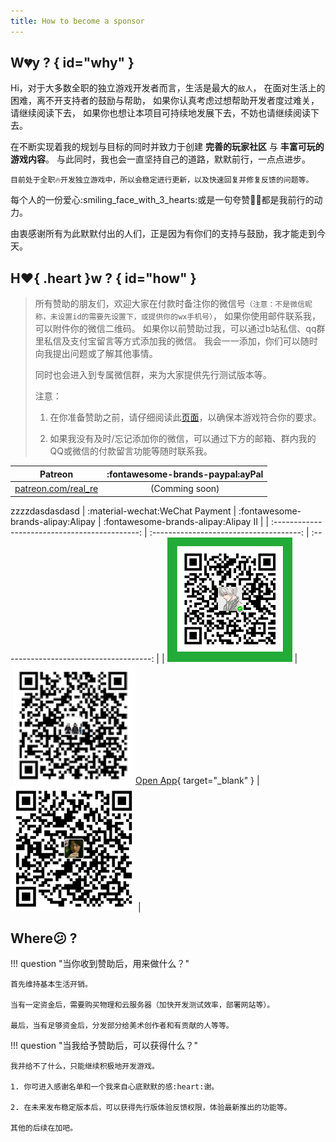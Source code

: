 ```yaml
---
title: How to become a sponsor
---
```


## W:broken_heart:y ? { id="why" }

Hi，对于大多数全职的独立游戏开发者而言，生活是最大的`敌人`，
在面对生活上的困难，离不开支持者的鼓励与帮助，
如果你认真考虑过想帮助开发者度过难关，请继续阅读下去，
如果你也想让本项目可持续地发展下去，不妨也请继续阅读下去。

在不断实现着我的规划与目标的同时并致力于创建 __完善的玩家社区__ 与 __丰富可玩的游戏内容__。
与此同时，我也会一直坚持自己的道路，默默前行，一点点进步。

`目前处于全职🔥开发独立游戏中，所以会稳定进行更新，以及快速回复并修复反馈的问题等。`

每个人的一份爱心:smiling_face_with_3_hearts:或是一句夸赞👍🏻都是我前行的动力。

由衷感谢所有为此默默付出的人们，正是因为有你们的支持与鼓励，我才能走到今天。

## H:heart:{ .heart }w ? { id="how" }

> 所有赞助的朋友们，欢迎大家在付款时备注你的微信号`（注意：不是微信昵称，未设置id的需要先设置下，或提供你的wx手机号）`，
> 如果你使用邮件联系我，可以附件你的微信二维码。
> 如果你以前赞助过我，可以通过b站私信、qq群里私信及支付宝留言等方式添加我的微信。
> 我会一一添加，你们可以随时向我提出问题或了解其他事情。
>
> 同时也会进入到专属微信群，来为大家提供先行测试版本等。
>
> 注意：
>
> 1. 在你准备赞助之前，请仔细阅读此[页面](../readme/index.md)，以确保本游戏符合你的要求。
>
> 2. 如果我没有及时/忘记添加你的微信，可以通过下方的邮箱、群内我的QQ或微信的付款留言功能等随时联系我。

| Patreon | :fontawesome-brands-paypal:ayPal |
| :---: | :---: |
| [patreon.com/real_re](deprecated) | (Comming soon) |
zzzzdasdasdasd
|        :material-wechat:WeChat Payment         |    :fontawesome-brands-alipay:Alipay    |    :fontawesome-brands-alipay:Alipay Ⅱ  |
| :--------------------------------------------: | :-------------------------------------: | :-------------------------------------: |
| ![wechat payment](../../assets/img/wx_pay.png) | ![alipay](../../assets/img/ali_pay.png)[Open App](https://qr.alipay.com/fkx16609qldaools5agzd75){ target="_blank" } | ![alipay Ⅱ](../../assets/img/ali_pay2.png) |

## Where:confused: ?

!!! question "当你收到赞助后，用来做什么？"

    首先维持基本生活开销。

    当有一定资金后，需要购买物理和云服务器（加快开发测试效率，部署网站等）。

    最后，当有足够资金后，分发部分给美术创作者和有贡献的人等等。

!!! question "当我给予赞助后，可以获得什么？"

    我并给不了什么，只能继续积极地开发游戏。

    1. 你可进入感谢名单和一个我来自心底默默的感:heart:谢。

    2. 在未来发布稳定版本后，可以获得先行版体验反馈权限，体验最新推出的功能等。

    其他的后续在加吧。

<script async src="https://c6.patreon.com/becomePatronButton.bundle.js"></script>

